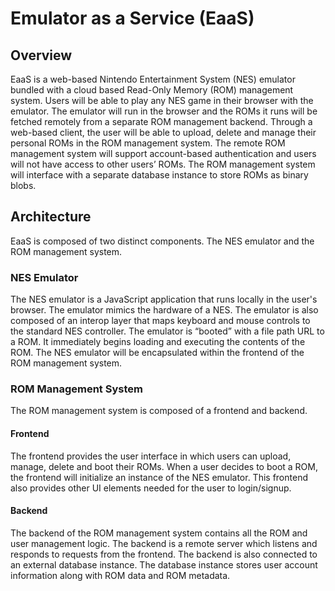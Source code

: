# Emulator as a Service (EaaS)
## Overview
EaaS is a web-based Nintendo Entertainment System (NES) emulator bundled with a cloud based Read-Only Memory (ROM) management system. Users will be able to play any NES game in their browser with the emulator. The emulator will run in the browser and the ROMs it runs will be fetched remotely from a separate ROM management backend. Through a web-based client, the user will be able to upload, delete and manage their personal ROMs in the ROM management system. The remote ROM management system will support account-based authentication and users will not have access to other users’ ROMs. The ROM management system will interface with a separate database instance to store ROMs as binary blobs.
## Architecture
EaaS is composed of two distinct components. The NES emulator and the ROM management system.
###	NES Emulator
The NES emulator is a JavaScript application that runs locally in the user's browser. The emulator mimics the hardware of a NES. The emulator is also composed of an interop layer that maps keyboard and mouse controls to the standard NES controller. The emulator is “booted” with a file path URL to a ROM. It immediately begins loading and executing the contents of the ROM. The NES emulator will be encapsulated within the frontend of the ROM management system.
###	ROM Management System
The ROM management system is composed of a frontend and backend.
#### Frontend
The frontend provides the user interface in which users can upload, manage, delete and boot their ROMs. When a user decides to boot a ROM, the frontend will initialize an instance of the NES emulator. This frontend also provides other UI elements needed for the user to login/signup.
#### Backend
The backend of the ROM management system contains all the ROM and user management logic. The backend is a remote server which listens and responds to requests from the frontend. The backend is also connected to an external database instance. The database instance stores user account information along with ROM data and ROM metadata.
